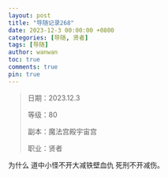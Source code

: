 ```yaml
---
layout: post
title: "导随记录268"
date: 2023-12-3 00:00:00 +0800
categories: [导随, 贤者]
tags: [导随]
author: wanwan
toc: true
comments: true
pin: true
---
```

> 日期：2023.12.3
>
> 等级：80
>
> 副本：魔法宫殿宇宙宫
>
> 职业：贤者

为什么 道中小怪不开大减铁壁血仇 死刑不开减伤。